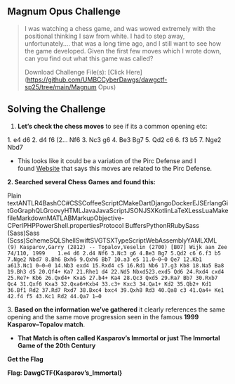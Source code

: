 Magnum Opus Challenge
---------------------

> I was watching a chess game, and was wowed extremely with the positional thinking I saw from white. I had to step away, unfortunately…. that was a long time ago, and I still want to see how the game developed. Given the first few moves which I wrote down, can you find out what this game was called?
> 
> Download Challenge File(s): [Click Here](https://github.com/UMBCCyberDawgs/dawgctf-sp25/tree/main/Magnum Opus)

Solving the Challenge
---------------------

1.  **Let’s check the chess moves** to see if its a common opening etc:
    

1\. e4 d6 2. d4 f6 (2... Nf6 3. Nc3 g6 4. Be3 Bg7 5. Qd2 c6 6. f3 b5 7. Nge2 Nbd7

*   This looks like it could be a variation of the Pirc Defense and I found [Website](https://www.chesspublishing.com/content/6/may19.htm#) that says this moves are related to the Pirc Defense.
    

**2\. Searched several Chess Games and found this:**

Plain textANTLR4BashCC#CSSCoffeeScriptCMakeDartDjangoDockerEJSErlangGitGoGraphQLGroovyHTMLJavaJavaScriptJSONJSXKotlinLaTeXLessLuaMakefileMarkdownMATLABMarkupObjective-CPerlPHPPowerShell.propertiesProtocol BuffersPythonRRubySass (Sass)Sass (Scss)SchemeSQLShellSwiftSVGTSXTypeScriptWebAssemblyYAMLXML`   (9) Kasparov,Garry (2812) -- Topalov,Veselin (2700) [B07] Wijk aan Zee 74/110, 1999    1.e4 d6 2.d4 Nf6 3.Nc3 g6 4.Be3 Bg7 5.Qd2 c6 6.f3 b5 7.Nge2 Nbd7 8.Bh6 Bxh6 9.Qxh6 Bb7 10.a3 e5 11.0–0–0 Qe7 12.Kb1 a613.Nc1 0–0–0 14.Nb3 exd4 15.Rxd4 c5 16.Rd1 Nb6 17.g3 Kb8 18.Na5 Ba8 19.Bh3 d5 20.Qf4+ Ka7 21.Rhe1 d4 22.Nd5 Nbxd523.exd5 Qd6 24.Rxd4 cxd4 25.Re7+ Kb6 26.Qxd4+ Kxa5 27.b4+ Ka4 28.Qc3 Qxd5 29.Ra7 Bb7 30.Rxb7 Qc4 31.Qxf6 Kxa3 32.Qxa6+Kxb4 33.c3+ Kxc3 34.Qa1+ Kd2 35.Qb2+ Kd1 36.Bf1 Rd2 37.Rd7 Rxd7 38.Bxc4 bxc4 39.Qxh8 Rd3 40.Qa8 c3 41.Qa4+ Ke1 42.f4 f5 43.Kc1 Rd2 44.Qa7 1–0   `

3. **Based on the information we’ve gathered** it clearly references the same opening and the same move progression seen in the famous **1999 Kasparov–Topalov match**.

*   **That Match is often called Kasparov’s Immortal or just The Immortal Game of the 20th Century**
    

**Get the Flag**

**Flag: DawgCTF{Kasparov’s\_Immortal}**